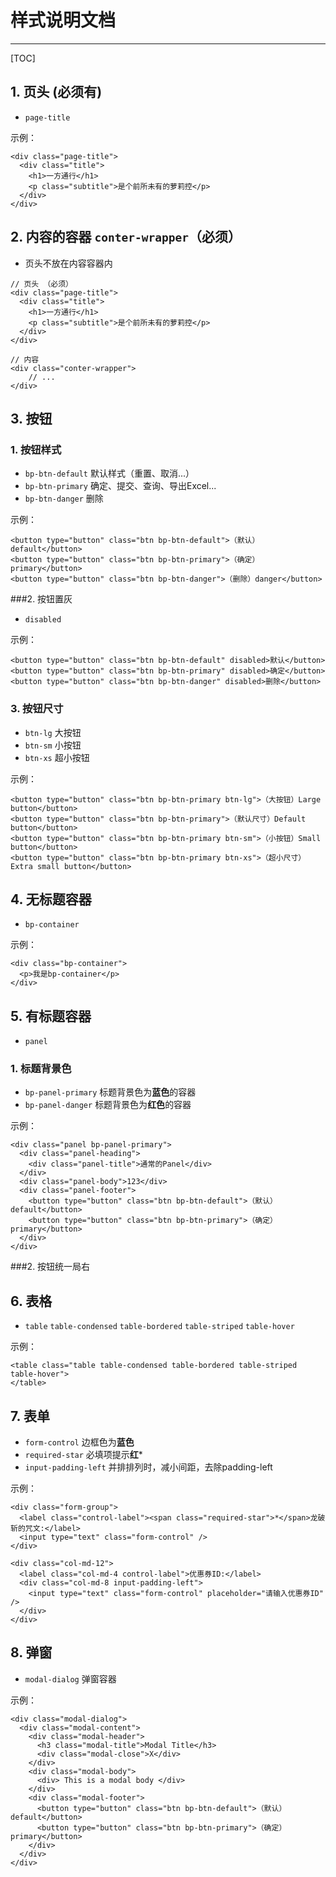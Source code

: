 # 样式说明文档

---

[TOC]

## 1. 页头 (必须有)

- `page-title`
 
示例：

```
<div class="page-title">
  <div class="title">
    <h1>一方通行</h1>
    <p class="subtitle">是个前所未有的萝莉控</p>
  </div>
</div>
```

## 2. 内容的容器 `conter-wrapper`（必须）

- 页头不放在内容容器内

```
// 页头 （必须）
<div class="page-title">
  <div class="title">
    <h1>一方通行</h1>
    <p class="subtitle">是个前所未有的萝莉控</p>
  </div>
</div>

// 内容
<div class="conter-wrapper">
    // ...
</div>
```

## 3. 按钮

### 1. 按钮样式
 
 - `bp-btn-default` 默认样式（重置、取消...）
 - `bp-btn-primary` 确定、提交、查询、导出Excel...
 - `bp-btn-danger` 删除
 
示例：

```
<button type="button" class="btn bp-btn-default">（默认）default</button>
<button type="button" class="btn bp-btn-primary">（确定）primary</button>
<button type="button" class="btn bp-btn-danger">（删除）danger</button>
```

###2. 按钮置灰

 - `disabled` 
 
示例：

```
<button type="button" class="btn bp-btn-default" disabled>默认</button>
<button type="button" class="btn bp-btn-primary" disabled>确定</button>
<button type="button" class="btn bp-btn-danger" disabled>删除</button>  
```

### 3. 按钮尺寸

- `btn-lg` 大按钮
- `btn-sm` 小按钮
- `btn-xs` 超小按钮

示例：

```
<button type="button" class="btn bp-btn-primary btn-lg">（大按钮）Large button</button>
<button type="button" class="btn bp-btn-primary">（默认尺寸）Default button</button>
<button type="button" class="btn bp-btn-primary btn-sm">（小按钮）Small button</button>
<button type="button" class="btn bp-btn-primary btn-xs">（超小尺寸）Extra small button</button>
```

## 4. 无标题容器 

- `bp-container`

示例：

```
<div class="bp-container">
  <p>我是bp-container</p>
</div>
```

## 5. 有标题容器 

- `panel`

### 1. 标题背景色

- `bp-panel-primary` 标题背景色为**蓝色**的容器
- `bp-panel-danger` 标题背景色为**红色**的容器

示例：

```
<div class="panel bp-panel-primary">
  <div class="panel-heading">
    <div class="panel-title">通常的Panel</div>
  </div>
  <div class="panel-body">123</div>
  <div class="panel-footer">
    <button type="button" class="btn bp-btn-default">（默认）default</button>
    <button type="button" class="btn bp-btn-primary">（确定）primary</button>
  </div>
</div>
```

###2.  按钮统一局右

## 6. 表格

- `table` `table-condensed` `table-bordered` `table-striped` `table-hover`

示例：

```
<table class="table table-condensed table-bordered table-striped table-hover">
</table>
```

## 7. 表单

- `form-control` 边框色为**蓝色**
- `required-star` 必填项提示**红***
- `input-padding-left` 并排排列时，减小间距，去除padding-left

示例：

```
<div class="form-group">
  <label class="control-label"><span class="required-star">*</span>龙破斩的咒文:</label>
  <input type="text" class="form-control" />
</div>
```

```
<div class="col-md-12">
  <label class="col-md-4 control-label">优惠券ID:</label>
  <div class="col-md-8 input-padding-left">
    <input type="text" class="form-control" placeholder="请输入优惠券ID" />
  </div>
</div>
```    

## 8. 弹窗

- `modal-dialog` 弹窗容器

示例：

```
<div class="modal-dialog">
  <div class="modal-content">
    <div class="modal-header">
      <h3 class="modal-title">Modal Title</h3>
      <div class="modal-close">X</div>
    </div>
    <div class="modal-body">
      <div> This is a modal body </div>
    </div>
    <div class="modal-footer">
      <button type="button" class="btn bp-btn-default">（默认）default</button>
      <button type="button" class="btn bp-btn-primary">（确定）primary</button>
    </div>
  </div>
</div>
```